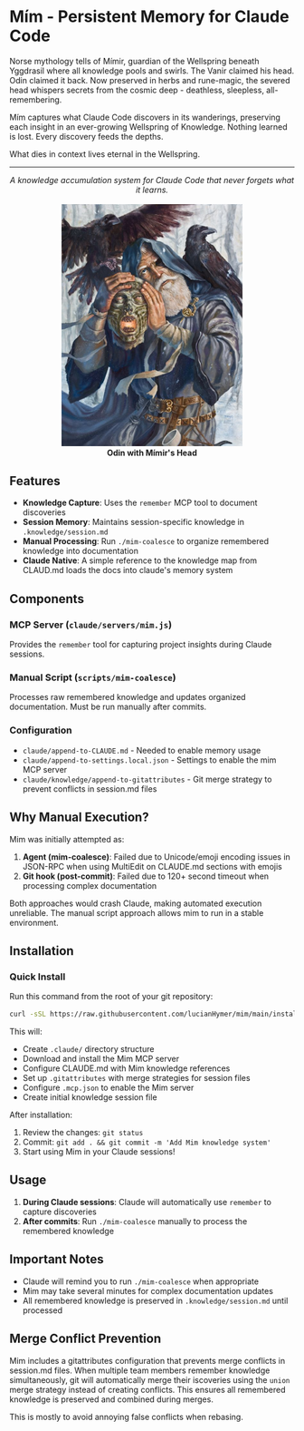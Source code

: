 # Mím - Persistent Memory for Claude Code

Norse mythology tells of Mímir, guardian of the Wellspring beneath Yggdrasil
where all knowledge pools and swirls. The Vanir claimed his head. Odin
claimed it back. Now preserved in herbs and rune-magic, the severed head
whispers secrets from the cosmic deep - deathless, sleepless, all-remembering.

Mím captures what Claude Code discovers in its wanderings, preserving each
insight in an ever-growing Wellspring of Knowledge.
Nothing learned is lost.
Every discovery feeds the depths.

What dies in context lives eternal in the Wellspring.

---

<p align="center">
    <i>
        A knowledge accumulation system for Claude Code that
        never forgets what it learns.
    </i>
    <br><br>
    <img
        src="https://raw.githubusercontent.com/lucianHymer/mim/refs/heads/main/assets/mim.jpg"
        width="320px"
        alt="Odin and Mimir's Head"
        title="Odin and Mimir's Head, 2006 Sam Flegal, https://www.germanicmythology.com/works/TMMimirsHead.html"
    >
    <br>
    <b>Odin with Mímir's Head</b>
</p>

## Features

- **Knowledge Capture**: Uses the `remember` MCP tool to document discoveries
- **Session Memory**: Maintains session-specific knowledge in `.knowledge/session.md`
- **Manual Processing**: Run `./mim-coalesce` to organize remembered knowledge into documentation
- **Claude Native**: A simple reference to the knowledge map from CLAUD.md loads the docs into claude's memory system

## Components

### MCP Server (`claude/servers/mim.js`)
Provides the `remember` tool for capturing project insights during Claude sessions.

### Manual Script (`scripts/mim-coalesce`)
Processes raw remembered knowledge and updates organized documentation. Must be run manually after commits.

### Configuration
- `claude/append-to-CLAUDE.md` - Needed to enable memory usage
- `claude/append-to-settings.local.json` - Settings to enable the mim MCP server
- `claude/knowledge/append-to-gitattributes` - Git merge strategy to prevent conflicts in session.md files

## Why Manual Execution?

Mim was initially attempted as:
1. **Agent (mim-coalesce)**: Failed due to Unicode/emoji encoding issues in JSON-RPC when using MultiEdit on CLAUDE.md sections with emojis
2. **Git hook (post-commit)**: Failed due to 120+ second timeout when processing complex documentation

Both approaches would crash Claude, making automated execution unreliable. The manual script approach allows mim to run in a stable environment.

## Installation

### Quick Install

Run this command from the root of your git repository:

```bash
curl -sSL https://raw.githubusercontent.com/lucianHymer/mim/main/install.sh | sh
```

This will:
- Create `.claude/` directory structure
- Download and install the Mim MCP server
- Configure CLAUDE.md with Mim knowledge references
- Set up `.gitattributes` with merge strategies for session files
- Configure `.mcp.json` to enable the Mim server
- Create initial knowledge session file

After installation:
1. Review the changes: `git status`
2. Commit: `git add . && git commit -m 'Add Mim knowledge system'`
3. Start using Mim in your Claude sessions!

## Usage

1. **During Claude sessions**: Claude will automatically use `remember` to capture discoveries
2. **After commits**: Run `./mim-coalesce` manually to process the remembered knowledge

## Important Notes

- Claude will remind you to run `./mim-coalesce` when appropriate
- Mim may take several minutes for complex documentation updates
- All remembered knowledge is preserved in `.knowledge/session.md` until processed

## Merge Conflict Prevention

Mim includes a gitattributes configuration that prevents merge conflicts in session.md files.
When multiple team members remember knowledge simultaneously, git will automatically merge their 
iscoveries using the `union` merge strategy instead of creating conflicts.
This ensures all remembered knowledge is preserved and combined during merges.

This is mostly to avoid annoying false conflicts when rebasing.

